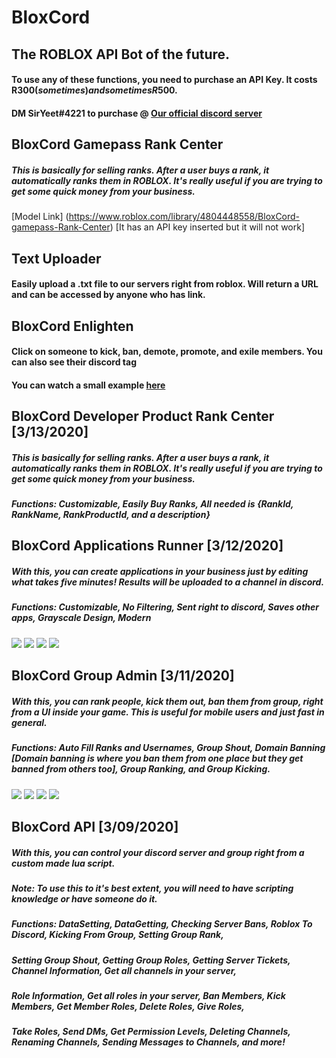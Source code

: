 # BloxCord
## The ROBLOX API Bot of the future.
#### To use any of these functions, you need to purchase an API Key. It costs R$300 (sometimes) and sometimes R$500.
#### DM SirYeet#4221 to purchase @ [Our official discord server](https://discord.gg/xaCZs4E)

## BloxCord Gamepass Rank Center
##### This is basically for selling ranks. After a user buys a rank, it automatically ranks them in ROBLOX. It's really useful if you are trying to get some quick money from your business. 
[Model Link] (https://www.roblox.com/library/4804448558/BloxCord-gamepass-Rank-Center) [It has an API key inserted but it will not work]

## Text Uploader
#### Easily upload a .txt file to our servers right from roblox. Will return a URL and can be accessed by anyone who has link.


## BloxCord Enlighten
#### Click on someone to kick, ban, demote, promote, and exile members. You can also see their discord tag 
#### You can watch a small example [here](https://gyazo.com/cf5fc4edeb46f882638777787a7868b0)   
## BloxCord Developer Product Rank Center [3/13/2020]
##### This is basically for selling ranks. After a user buys a rank, it automatically ranks them in ROBLOX. It's really useful if you are trying to get some quick money from your business.
##### Functions: Customizable, Easily Buy Ranks, All needed is {RankId, RankName, RankProductId, and a description}
  
## BloxCord Applications Runner [3/12/2020]
##### With this, you can create applications in your business just by editing what takes five minutes! Results will be uploaded to a channel in discord.
##### Functions: Customizable, No Filtering, Sent right to discord, Saves other apps, Grayscale Design, Modern
![](https://cdn.discordapp.com/attachments/678326929115447364/687481369097666766/code1.PNG) ![](https://cdn.discordapp.com/attachments/678326929115447364/687481374105665547/code2.PNG) ![](https://cdn.discordapp.com/attachments/678326929115447364/687481378547171340/code3.PNG) ![](https://cdn.discordapp.com/attachments/678326929115447364/687481380992843836/code4.PNG)
  
## BloxCord Group Admin [3/11/2020]
##### With this, you can rank people, kick them out, ban them from group, right from a UI inside your game. This is useful for mobile users and just fast in general.
##### Functions: Auto Fill Ranks and Usernames, Group Shout, Domain Banning [Domain banning is where  you ban them from one place but they get banned from others too], Group Ranking, and Group Kicking.
![](https://gamerpro.me/storage/shared/1584055678.png) ![](https://gamerpro.me/storage/shared/1584055722.png) ![](https://gamerpro.me/storage/shared/1584055745.png) ![](https://gamerpro.me/storage/shared/1584055764.png)

## BloxCord API [3/09/2020]
##### With this, you can control your discord server and group right from a custom made lua script.
##### Note: To use this to it's best extent, you will need to have scripting knowledge or have someone do it.
##### Functions: DataSetting, DataGetting, Checking Server Bans, Roblox To Discord, Kicking From Group, Setting Group Rank, 
##### Setting Group Shout, Getting Group Roles, Getting Server Tickets, Channel Information, Get all channels in your server,
##### Role Information, Get all roles in your server, Ban Members, Kick Members, Get Member Roles, Delete Roles, Give Roles, 
##### Take Roles, Send DMs, Get Permission Levels, Deleting Channels, Renaming Channels, Sending Messages to Channels, and more!
